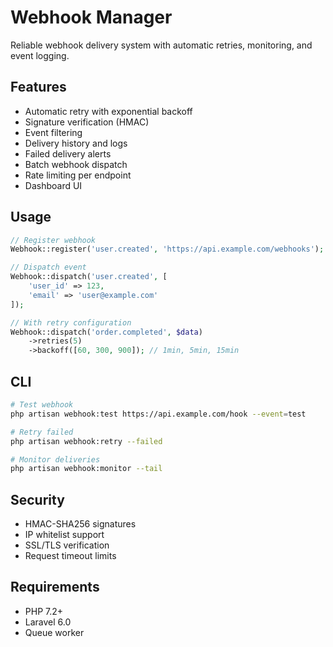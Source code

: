 # Webhook Manager

Reliable webhook delivery system with automatic retries, monitoring, and event logging.

## Features

- Automatic retry with exponential backoff
- Signature verification (HMAC)
- Event filtering
- Delivery history and logs
- Failed delivery alerts
- Batch webhook dispatch
- Rate limiting per endpoint
- Dashboard UI

## Usage

```php
// Register webhook
Webhook::register('user.created', 'https://api.example.com/webhooks');

// Dispatch event
Webhook::dispatch('user.created', [
    'user_id' => 123,
    'email' => 'user@example.com'
]);

// With retry configuration
Webhook::dispatch('order.completed', $data)
    ->retries(5)
    ->backoff([60, 300, 900]); // 1min, 5min, 15min
```

## CLI

```bash
# Test webhook
php artisan webhook:test https://api.example.com/hook --event=test

# Retry failed
php artisan webhook:retry --failed

# Monitor deliveries
php artisan webhook:monitor --tail
```

## Security

- HMAC-SHA256 signatures
- IP whitelist support
- SSL/TLS verification
- Request timeout limits

## Requirements

- PHP 7.2+
- Laravel 6.0
- Queue worker

